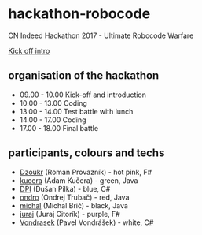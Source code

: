# hackathon-robocode
CN Indeed Hackathon 2017 - Ultimate Robocode Warfare

[Kick off intro](roboIntro.html)

## organisation of the hackathon
* 09.00 - 10.00 Kick-off and introduction
* 10.00 - 13.00 Coding
* 13.00 - 14.00 Test battle with lunch
* 14.00 - 17.00 Coding
* 17.00 - 18.00 Final battle

## participants, colours and techs
* [Dzoukr](Dzoukr) (Roman Provazník) - hot pink, F#
* [kucera](kucera) (Adam Kučera) - green, Java
* [DPI](DPI) (Dušan Pilka) - blue, C#
* [ondro](ondro) (Ondrej Trubač) - red, Java
* [michal](michal) (Michal Brič) - black, Java
* [juraj](juraj) (Juraj Citorík) - purple, F#
* [Vondrasek](Vondrasek) (Pavel Vondrášek) - white, C#
